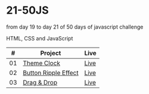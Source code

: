 # 21-50JS

from day 19 to day 21 of 50 days of javascript challenge

HTML, CSS and JavaScript

<table>
  <thead>
    <th>#</th>
    <th>Project</th>
    <th>Live</th>
  </thead>
  <tbody>
    <tr>
      <td>01</td>
      <td><a href="https://github.com/the-phoenix-coder/21-50JS/tree/main/Theme%20Clock">Theme Clock</a></td>
      <td><a href="https://theme-clock-swart.vercel.app/">Live</a></td>
    </tr>
    <tr>
      <td>02</td>
      <td><a href="">Button Ripple Effect</a></td>
      <td><a href="">Live</a></td>
    </tr>
    <tr>
      <td>03</td>
      <td><a href="">Drag & Drop</a></td>
      <td><a href="">Live</a></td>
    </tr>
  </tbody>
</table>
